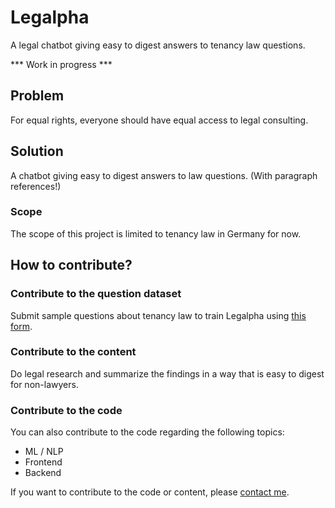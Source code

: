 # Legalpha
A legal chatbot giving easy to digest answers to tenancy law questions.

*** Work in progress ***

## Problem
For equal rights, everyone should have equal access to legal consulting.

## Solution
A chatbot giving easy to digest answers to law questions. (With paragraph references!)

### Scope
The scope of this project is limited to tenancy law in Germany for now.

## How to contribute?
### Contribute to the question dataset
Submit sample questions about tenancy law to train Legalpha using <a href="https://airtable.com/shrxkifiAiuAFO8Cl
">this form</a>.

### Contribute to the content
Do legal research and summarize the findings in a way that is easy to digest for non-lawyers. 

### Contribute to the code
You can also contribute to the code regarding the following topics:
- ML / NLP
- Frontend
- Backend

If you want to contribute to the code or content, please <a href='https://www.linkedin.com/in/ege-atmaca/'>contact me</a>.
